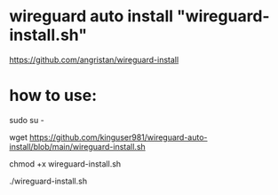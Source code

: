 # wireguard auto install "wireguard-install.sh"
https://github.com/angristan/wireguard-install


# how to use:


sudo su -

wget https://github.com/kinguser981/wireguard-auto-install/blob/main/wireguard-install.sh

chmod +x wireguard-install.sh

./wireguard-install.sh

